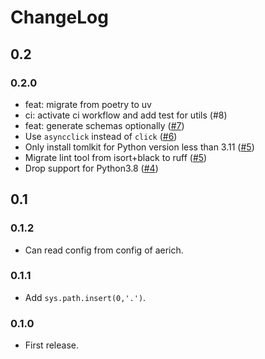 # ChangeLog

## 0.2

### 0.2.0

- feat: migrate from poetry to uv
- ci: activate ci workflow and add test for utils (#8)
- feat: generate schemas optionally ([#7])
- Use `asyncclick` instead of `click` ([#6])
- Only install tomlkit for Python version less than 3.11 ([#5])
- Migrate lint tool from isort+black to ruff ([#5])
- Drop support for Python3.8 ([#4])

[#8]: https://github.com/tortoise/tortoise-cli/pull/8
[#7]: https://github.com/tortoise/tortoise-cli/pull/7
[#6]: https://github.com/tortoise/tortoise-cli/pull/6
[#5]: https://github.com/tortoise/tortoise-cli/pull/5
[#4]: https://github.com/tortoise/tortoise-cli/pull/4

## 0.1

### 0.1.2

- Can read config from config of aerich.

### 0.1.1

- Add `sys.path.insert(0,'.')`.

### 0.1.0

- First release.
